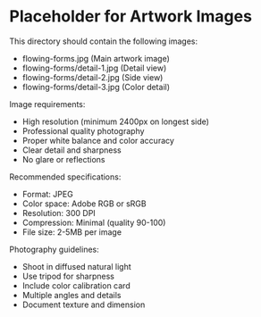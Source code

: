 # Placeholder for Artwork Images

This directory should contain the following images:
- flowing-forms.jpg (Main artwork image)
- flowing-forms/detail-1.jpg (Detail view)
- flowing-forms/detail-2.jpg (Side view)
- flowing-forms/detail-3.jpg (Color detail)

Image requirements:
- High resolution (minimum 2400px on longest side)
- Professional quality photography
- Proper white balance and color accuracy
- Clear detail and sharpness
- No glare or reflections

Recommended specifications:
- Format: JPEG
- Color space: Adobe RGB or sRGB
- Resolution: 300 DPI
- Compression: Minimal (quality 90-100)
- File size: 2-5MB per image

Photography guidelines:
- Shoot in diffused natural light
- Use tripod for sharpness
- Include color calibration card
- Multiple angles and details
- Document texture and dimension
